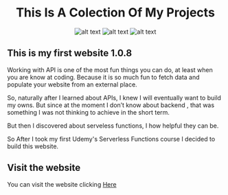 
<div align="center">
<h1>This Is A Colection Of My Projects </h1>
  
![alt text](https://img.shields.io/badge/My%20first%20website-1.0.8-yellow)  ![alt text](https://img.shields.io/badge/Made%20by-Max-brightgreen) ![alt text](https://img.shields.io/badge/Using-ServelessFunctions-lightblue)
</div>

## This is my first website 1.0.8

 Working with API is one of the most fun things you can do, at least when you are know at coding.  Because it is so much fun to fetch data and populate your website from an external place.

So, naturally after I learned  about APIs, I knew I will eventually want to build my owns. But since at the moment I don’t  know about backend , that was something I was not thinking to achieve in the short term.

But then I discovered  about serveless functions, I how helpful they can be.

So After I took my first Udemy's Serverless Functions course I decided to build this website.

## Visit the website
You can visit the website clicking [Here](https://cacteria.netlify.app/)
